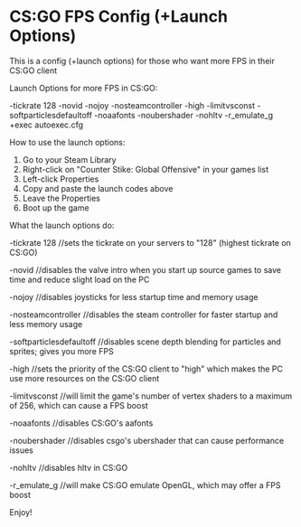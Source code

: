 # CS:GO FPS Config (+Launch Options)

This is a config (+launch options) for those who want more FPS in their CS:GO client

Launch Options for more FPS in CS:GO:

-tickrate 128 -novid -nojoy -nosteamcontroller -high -limitvsconst -softparticlesdefaultoff -noaafonts -noubershader -nohltv -r_emulate_g +exec autoexec.cfg

How to use the launch options:
1. Go to your Steam Library
2. Right-click on "Counter Stike: Global Offensive" in your games list
3. Left-click Properties
4. Copy and paste the launch codes above
5. Leave the Properties
6. Boot up the game

What the launch options do:

-tickrate 128 //sets the tickrate on your servers to "128" (highest tickrate on CS:GO)

-novid //disables the valve intro when you start up source games to save time and reduce slight load on the PC

-nojoy //disables joysticks for less startup time and memory usage

-nosteamcontroller //disables the steam controller for faster startup and less memory usage

-softparticlesdefaultoff //disables scene depth blending for particles and sprites; gives you more FPS

-high //sets the priority of the CS:GO client to "high" which makes the PC use more resources on the CS:GO client

-limitvsconst //will limit the game's number of vertex shaders to a maximum of 256, which can cause a FPS boost

-noaafonts //disables CS:GO's aafonts

-noubershader //disables csgo's ubershader that can cause performance issues

-nohltv //disables hltv in CS:GO

-r_emulate_g //will make CS:GO emulate OpenGL, which may offer a FPS boost

Enjoy!
